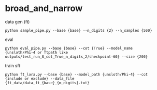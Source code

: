 # broad_and_narrow


data gen (ft)
```
python sample_pipe.py --base {base} --n_digits {2} --n_samples {500}
```

eval
```
python eval_pipe.py --base {base} --cot {True} --model_name {unsloth/Phi-4 or ftpath like outputs/test_run_8_cot_True_n_digits_2/checkpoint-60} --size {200}
```

train sft
```
python ft_lora.py --base {base} --model_path {unsloth/Phi-4} --cot {include or exclude} --data_file {ft_data/data_ft_{base}_{n_digits}.txt}
```

